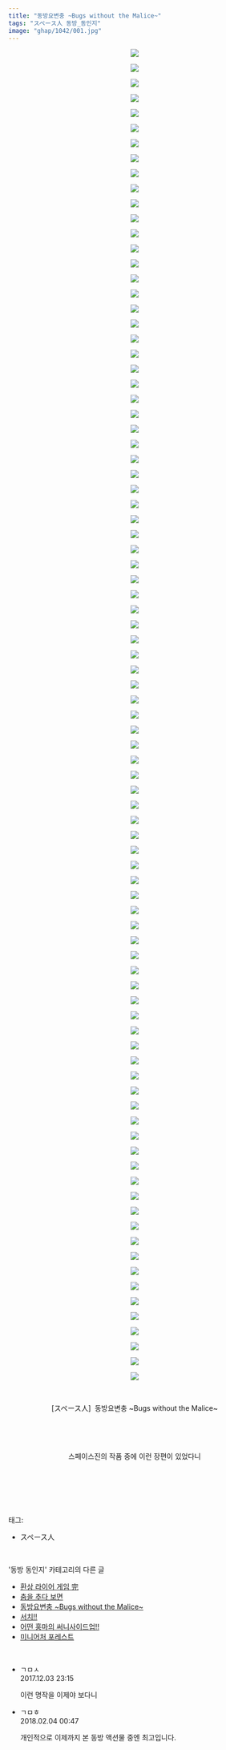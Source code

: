 ```yaml
---
title: "동방요변충 ~Bugs without the Malice~"
tags: "スペース人 동방_동인지"
image: "ghap/1042/001.jpg"
---
```

<div class="article">
<p style="text-align: center; clear: none; float: none;"><img src="{{ site.nasurl }}/ghap/1042/001.jpg"/></p>
<p style="text-align: center; clear: none; float: none;"><img src="{{ site.nasurl }}/ghap/1042/002.jpg"/></p>
<p style="text-align: center; clear: none; float: none;"><img src="{{ site.nasurl }}/ghap/1042/003.jpg"/></p>
<p style="text-align: center; clear: none; float: none;"><img src="{{ site.nasurl }}/ghap/1042/004.jpg"/></p>
<p style="text-align: center; clear: none; float: none;"><img src="{{ site.nasurl }}/ghap/1042/005.jpg"/></p>
<p style="text-align: center; clear: none; float: none;"><img src="{{ site.nasurl }}/ghap/1042/006.jpg"/></p>
<p style="text-align: center; clear: none; float: none;"><img src="{{ site.nasurl }}/ghap/1042/007.jpg"/></p>
<p style="text-align: center; clear: none; float: none;"><img src="{{ site.nasurl }}/ghap/1042/008.jpg"/></p>
<p style="text-align: center; clear: none; float: none;"><img src="{{ site.nasurl }}/ghap/1042/009.jpg"/></p>
<p style="text-align: center; clear: none; float: none;"><img src="{{ site.nasurl }}/ghap/1042/010.jpg"/></p>
<p style="text-align: center; clear: none; float: none;"><img src="{{ site.nasurl }}/ghap/1042/011.jpg"/></p>
<p style="text-align: center; clear: none; float: none;"><img src="{{ site.nasurl }}/ghap/1042/012.jpg"/></p>
<p style="text-align: center; clear: none; float: none;"><img src="{{ site.nasurl }}/ghap/1042/013.jpg"/></p>
<p style="text-align: center; clear: none; float: none;"><img src="{{ site.nasurl }}/ghap/1042/014.jpg"/></p>
<p style="text-align: center; clear: none; float: none;"><img src="{{ site.nasurl }}/ghap/1042/015.jpg"/></p>
<p style="text-align: center; clear: none; float: none;"><img src="{{ site.nasurl }}/ghap/1042/016.jpg"/></p>
<p style="text-align: center; clear: none; float: none;"><img src="{{ site.nasurl }}/ghap/1042/017.jpg"/></p>
<p style="text-align: center; clear: none; float: none;"><img src="{{ site.nasurl }}/ghap/1042/018.jpg"/></p>
<p style="text-align: center; clear: none; float: none;"><img src="{{ site.nasurl }}/ghap/1042/019.jpg"/></p>
<p style="text-align: center; clear: none; float: none;"><img src="{{ site.nasurl }}/ghap/1042/020.jpg"/></p>
<p style="text-align: center; clear: none; float: none;"><img src="{{ site.nasurl }}/ghap/1042/021.jpg"/></p>
<p style="text-align: center; clear: none; float: none;"><img src="{{ site.nasurl }}/ghap/1042/022.jpg"/></p>
<p style="text-align: center; clear: none; float: none;"><img src="{{ site.nasurl }}/ghap/1042/023.jpg"/></p>
<p style="text-align: center; clear: none; float: none;"><img src="{{ site.nasurl }}/ghap/1042/024.jpg"/></p>
<p style="text-align: center; clear: none; float: none;"><img src="{{ site.nasurl }}/ghap/1042/025.jpg"/></p>
<p style="text-align: center; clear: none; float: none;"><img src="{{ site.nasurl }}/ghap/1042/026.jpg"/></p>
<p style="text-align: center; clear: none; float: none;"><img src="{{ site.nasurl }}/ghap/1042/027.jpg"/></p>
<p style="text-align: center; clear: none; float: none;"><img src="{{ site.nasurl }}/ghap/1042/028.jpg"/></p>
<p style="text-align: center; clear: none; float: none;"><img src="{{ site.nasurl }}/ghap/1042/029.jpg"/></p>
<p style="text-align: center; clear: none; float: none;"><img src="{{ site.nasurl }}/ghap/1042/030.jpg"/></p>
<p style="text-align: center; clear: none; float: none;"><img src="{{ site.nasurl }}/ghap/1042/031.jpg"/></p>
<p style="text-align: center; clear: none; float: none;"><img src="{{ site.nasurl }}/ghap/1042/032.jpg"/></p>
<p style="text-align: center; clear: none; float: none;"><img src="{{ site.nasurl }}/ghap/1042/033.jpg"/></p>
<p style="text-align: center; clear: none; float: none;"><img src="{{ site.nasurl }}/ghap/1042/034.jpg"/></p>
<p style="text-align: center; clear: none; float: none;"><img src="{{ site.nasurl }}/ghap/1042/035.jpg"/></p>
<p style="text-align: center; clear: none; float: none;"><img src="{{ site.nasurl }}/ghap/1042/036.jpg"/></p>
<p style="text-align: center; clear: none; float: none;"><img src="{{ site.nasurl }}/ghap/1042/037.jpg"/></p>
<p style="text-align: center; clear: none; float: none;"><img src="{{ site.nasurl }}/ghap/1042/038.jpg"/></p>
<p style="text-align: center; clear: none; float: none;"><img src="{{ site.nasurl }}/ghap/1042/039.jpg"/></p>
<p style="text-align: center; clear: none; float: none;"><img src="{{ site.nasurl }}/ghap/1042/040.jpg"/></p>
<p style="text-align: center; clear: none; float: none;"><img src="{{ site.nasurl }}/ghap/1042/041.jpg"/></p>
<p style="text-align: center; clear: none; float: none;"><img src="{{ site.nasurl }}/ghap/1042/042.jpg"/></p>
<p style="text-align: center; clear: none; float: none;"><img src="{{ site.nasurl }}/ghap/1042/043.jpg"/></p>
<p style="text-align: center; clear: none; float: none;"><img src="{{ site.nasurl }}/ghap/1042/044.jpg"/></p>
<p style="text-align: center; clear: none; float: none;"><img src="{{ site.nasurl }}/ghap/1042/045.jpg"/></p>
<p style="text-align: center; clear: none; float: none;"><img src="{{ site.nasurl }}/ghap/1042/046.jpg"/></p>
<p style="text-align: center; clear: none; float: none;"><img src="{{ site.nasurl }}/ghap/1042/047.jpg"/></p>
<p style="text-align: center; clear: none; float: none;"><img src="{{ site.nasurl }}/ghap/1042/048.jpg"/></p>
<p style="text-align: center; clear: none; float: none;"><img src="{{ site.nasurl }}/ghap/1042/049.jpg"/></p>
<p style="text-align: center; clear: none; float: none;"><img src="{{ site.nasurl }}/ghap/1042/050.jpg"/></p>
<p style="text-align: center; clear: none; float: none;"><img src="{{ site.nasurl }}/ghap/1042/051.jpg"/></p>
<p style="text-align: center; clear: none; float: none;"><img src="{{ site.nasurl }}/ghap/1042/052.jpg"/></p>
<p style="text-align: center; clear: none; float: none;"><img src="{{ site.nasurl }}/ghap/1042/053.jpg"/></p>
<p style="text-align: center; clear: none; float: none;"><img src="{{ site.nasurl }}/ghap/1042/054.jpg"/></p>
<p style="text-align: center; clear: none; float: none;"><img src="{{ site.nasurl }}/ghap/1042/055.jpg"/></p>
<p style="text-align: center; clear: none; float: none;"><img src="{{ site.nasurl }}/ghap/1042/056.jpg"/></p>
<p style="text-align: center; clear: none; float: none;"><img src="{{ site.nasurl }}/ghap/1042/057.jpg"/></p>
<p style="text-align: center; clear: none; float: none;"><img src="{{ site.nasurl }}/ghap/1042/058.jpg"/></p>
<p style="text-align: center; clear: none; float: none;"><img src="{{ site.nasurl }}/ghap/1042/059.jpg"/></p>
<p style="text-align: center; clear: none; float: none;"><img src="{{ site.nasurl }}/ghap/1042/060.jpg"/></p>
<p style="text-align: center; clear: none; float: none;"><img src="{{ site.nasurl }}/ghap/1042/061.jpg"/></p>
<p style="text-align: center; clear: none; float: none;"><img src="{{ site.nasurl }}/ghap/1042/062.jpg"/></p>
<p style="text-align: center; clear: none; float: none;"><img src="{{ site.nasurl }}/ghap/1042/063.jpg"/></p>
<p style="text-align: center; clear: none; float: none;"><img src="{{ site.nasurl }}/ghap/1042/064.jpg"/></p>
<p style="text-align: center; clear: none; float: none;"><img src="{{ site.nasurl }}/ghap/1042/065.jpg"/></p>
<p style="text-align: center; clear: none; float: none;"><img src="{{ site.nasurl }}/ghap/1042/066.jpg"/></p>
<p style="text-align: center; clear: none; float: none;"><img src="{{ site.nasurl }}/ghap/1042/067.jpg"/></p>
<p style="text-align: center; clear: none; float: none;"><img src="{{ site.nasurl }}/ghap/1042/068.jpg"/></p>
<p style="text-align: center; clear: none; float: none;"><img src="{{ site.nasurl }}/ghap/1042/069.jpg"/></p>
<p style="text-align: center; clear: none; float: none;"><img src="{{ site.nasurl }}/ghap/1042/070.jpg"/></p>
<p style="text-align: center; clear: none; float: none;"><img src="{{ site.nasurl }}/ghap/1042/071.jpg"/></p>
<p style="text-align: center; clear: none; float: none;"><img src="{{ site.nasurl }}/ghap/1042/072.jpg"/></p>
<p style="text-align: center; clear: none; float: none;"><img src="{{ site.nasurl }}/ghap/1042/073.jpg"/></p>
<p style="text-align: center; clear: none; float: none;"><img src="{{ site.nasurl }}/ghap/1042/074.jpg"/></p>
<p style="text-align: center; clear: none; float: none;"><img src="{{ site.nasurl }}/ghap/1042/075.jpg"/></p>
<p style="text-align: center; clear: none; float: none;"><img src="{{ site.nasurl }}/ghap/1042/076.jpg"/></p>
<p style="text-align: center; clear: none; float: none;"><img src="{{ site.nasurl }}/ghap/1042/077.jpg"/></p>
<p style="text-align: center; clear: none; float: none;"><img src="{{ site.nasurl }}/ghap/1042/078.jpg"/></p>
<p style="text-align: center; clear: none; float: none;"><img src="{{ site.nasurl }}/ghap/1042/079.jpg"/></p>
<p style="text-align: center; clear: none; float: none;"><img src="{{ site.nasurl }}/ghap/1042/080.jpg"/></p>
<p style="text-align: center; clear: none; float: none;"><img src="{{ site.nasurl }}/ghap/1042/081.jpg"/></p>
<p style="text-align: center; clear: none; float: none;"><img src="{{ site.nasurl }}/ghap/1042/082.jpg"/></p>
<p style="text-align: center; clear: none; float: none;"><img src="{{ site.nasurl }}/ghap/1042/083.jpg"/></p>
<p style="text-align: center; clear: none; float: none;"><img src="{{ site.nasurl }}/ghap/1042/084.jpg"/></p>
<p style="text-align: center; clear: none; float: none;"><img src="{{ site.nasurl }}/ghap/1042/085.jpg"/></p>
<p style="text-align: center; clear: none; float: none;"><img src="{{ site.nasurl }}/ghap/1042/086.jpg"/></p>
<p style="text-align: center; clear: none; float: none;"><img src="{{ site.nasurl }}/ghap/1042/087.jpg"/></p>
<p style="text-align: center; clear: none; float: none;"><img src="{{ site.nasurl }}/ghap/1042/088.jpg"/></p>
<p style="text-align: center; clear: none; float: none;"><img src="{{ site.nasurl }}/ghap/1042/089.jpg"/></p>
<p style="text-align: center; clear: none; float: none;"><br/></p>
<p style="text-align: center; clear: none; float: none;">[スペース人]  동방요변충 ~Bugs without the Malice~</p>
<p style="text-align: center; clear: none; float: none;"><br/></p>
<p style="text-align: center; clear: none; float: none;"><br/></p>
<p style="text-align: center; clear: none; float: none;">스페이스진의 작품 중에 이런 장편이 있었다니</p>
<p style="text-align: center; clear: none; float: none;"><br/></p>
<p><br/></p>
</div><br/>
<div class="tagTrail">
<p>태그: </p>
<ul>
<li>スペース人</li>
</ul>
</div><br/>
<div class="another">
<p>'동방 동인지' 카테고리의 다른 글</p>
<ul>
<li><a href="/2016-07-23-ghap_1044">환상 라이어 게임 完</a></li>
<li><a href="/2016-07-23-ghap_1043">춤을 추다 보면</a></li>
<li><a href="/2016-07-23-ghap_1042">동방요변충 ~Bugs without the Malice~</a></li>
<li><a href="/2016-07-23-ghap_1041">서치!!</a></li>
<li><a href="/2016-07-23-ghap_1040">어떤 홍마의 써니사이드업!!</a></li>
<li><a href="/2016-07-23-ghap_1039">미니어처 포레스트</a></li>
</ul>
</div><br/>
<div class="cb_module cb_fluid">
<div class="cb_wrt cb_profile">
<div class="comment">
<ul>
<li class="cb_thumb_off" id="comment15143998">
<div class="cb_comment_area">
<div class="cb_info_area">
<div class="cb_section">
<span class="cb_nick_name">ㄱㅁㅅ</span>
</div>
<div class="cb_section">
<span class="cb_date">2017.12.03 23:15 </span>
</div>
</div>
<div class="cb_dsc_comment">
<p class="cb_dsc">
											이런 명작을 이제야 보다니
										</p>
</div>
</div></li>
<li class="cb_thumb_off" id="comment15191258">
<div class="cb_comment_area">
<div class="cb_info_area">
<div class="cb_section">
<span class="cb_nick_name">ㄱㅁㅎ</span>
</div>
<div class="cb_section">
<span class="cb_date">2018.02.04 00:47 </span>
</div>
</div>
<div class="cb_dsc_comment">
<p class="cb_dsc">
											개인적으로 이제까지 본 동방 액션물 중엔 최고입니다.
										</p>
</div>
</div></li>
</ul>
</div>
</div><!-- commentList close -->
</div><br/>
